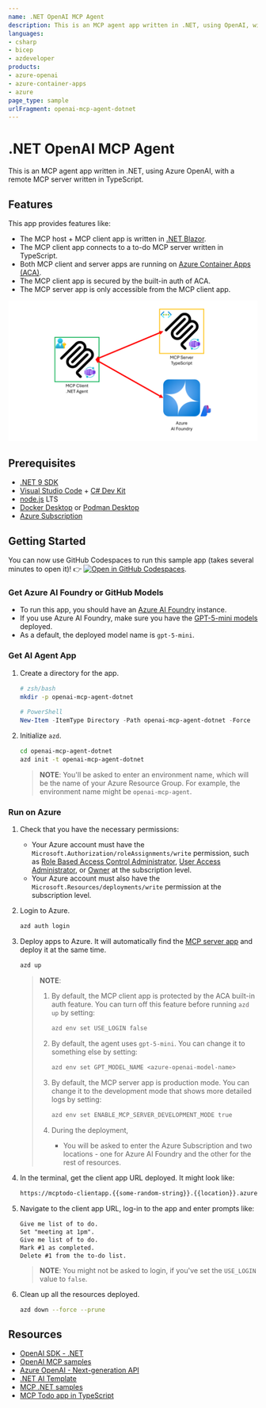 ```yaml
--- 
name: .NET OpenAI MCP Agent
description: This is an MCP agent app written in .NET, using OpenAI, with a remote MCP server written in TypeScript.
languages:
- csharp
- bicep
- azdeveloper
products:
- azure-openai
- azure-container-apps
- azure
page_type: sample
urlFragment: openai-mcp-agent-dotnet
--- 
```


# .NET OpenAI MCP Agent

This is an MCP agent app written in .NET, using Azure OpenAI, with a remote MCP server written in TypeScript.

## Features

This app provides features like:

- The MCP host + MCP client app is written in [.NET Blazor](https://aka.ms/blazor).
- The MCP client app connects to a to-do MCP server written in TypeScript.
- Both MCP client and server apps are running on [Azure Container Apps (ACA)](https://learn.microsoft.com/azure/container-apps/overview).
- The MCP client app is secured by the built-in auth of ACA.
- The MCP server app is only accessible from the MCP client app.

![Overall architecture diagram](./images/overall-architecture-diagram.png)

## Prerequisites

- [.NET 9 SDK](https://dotnet.microsoft.com/download/dotnet/9.0)
- [Visual Studio Code](https://code.visualstudio.com/Download) + [C# Dev Kit](https://marketplace.visualstudio.com/items?itemName=ms-dotnettools.csdevkit)
- [node.js](https://nodejs.org/en/download) LTS
- [Docker Desktop](https://docs.docker.com/get-started/get-docker/) or [Podman Desktop](https://podman-desktop.io/downloads)
- [Azure Subscription](https://azure.microsoft.com/free)

## Getting Started

You can now use GitHub Codespaces to run this sample app (takes several minutes to open it)! 👉 [![Open in GitHub Codespaces](https://github.com/codespaces/badge.svg)](https://codespaces.new/Azure-Samples/openai-mcp-agent-dotnet).

### Get Azure AI Foundry or GitHub Models

- To run this app, you should have an [Azure AI Foundry](https://learn.microsoft.com/azure/ai-foundry/what-is-azure-ai-foundry) instance.
- If you use Azure AI Foundry, make sure you have the [GPT-5-mini models](https://learn.microsoft.com/azure/ai-foundry/how-to/deploy-models-openai) deployed.
- As a default, the deployed model name is `gpt-5-mini`.

### Get AI Agent App

1. Create a directory for the app.

    ```bash
    # zsh/bash
    mkdir -p openai-mcp-agent-dotnet
    ```

    ```powershell
    # PowerShell
    New-Item -ItemType Directory -Path openai-mcp-agent-dotnet -Force
    ```

1. Initialize `azd`.

    ```bash
    cd openai-mcp-agent-dotnet
    azd init -t openai-mcp-agent-dotnet
    ```

   > **NOTE**: You'll be asked to enter an environment name, which will be the name of your Azure Resource Group. For example, the environment name might be `openai-mcp-agent`.

### Run on Azure

1. Check that you have the necessary permissions:
   - Your Azure account must have the `Microsoft.Authorization/roleAssignments/write` permission, such as [Role Based Access Control Administrator](https://learn.microsoft.com/azure/role-based-access-control/built-in-roles/privileged#role-based-access-control-administrator), [User Access Administrator](https://learn.microsoft.com/azure/role-based-access-control/built-in-roles/privileged#user-access-administrator), or [Owner](https://learn.microsoft.com/azure/role-based-access-control/built-in-roles/privileged#owner) at the subscription level.
   - Your Azure account must also have the `Microsoft.Resources/deployments/write` permission at the subscription level.

1. Login to Azure.

    ```bash
    azd auth login
    ```

1. Deploy apps to Azure. It will automatically find the [MCP server app](https://github.com/Azure-Samples/mcp-container-ts) and deploy it at the same time.

    ```bash
    azd up
    ```

   > **NOTE**:
   >
   > 1. By default, the MCP client app is protected by the ACA built-in auth feature. You can turn off this feature before running `azd up` by setting:
   >
   >    ```bash
   >    azd env set USE_LOGIN false
   >    ```
   >
   > 1. By default, the agent uses `gpt-5-mini`. You can change it to something else by setting:
   >
   >    ```bash
   >    azd env set GPT_MODEL_NAME <azure-openai-model-name>
   >    ```
   >
   > 1. By default, the MCP server app is production mode. You can change it to the development mode that shows more detailed logs by setting:
   >
   >    ```bash
   >    azd env set ENABLE_MCP_SERVER_DEVELOPMENT_MODE true
   >    ```
   >
   > 1. During the deployment,
   >    - You will be asked to enter the Azure Subscription and two locations - one for Azure AI Foundry and the other for the rest of resources.

1. In the terminal, get the client app URL deployed. It might look like:

    ```bash
    https://mcptodo-clientapp.{{some-random-string}}.{{location}}.azurecontainerapps.io/
    ```

1. Navigate to the client app URL, log-in to the app and enter prompts like:

    ```text
    Give me list of to do.
    Set "meeting at 1pm".
    Give me list of to do.
    Mark #1 as completed.
    Delete #1 from the to-do list.
    ```

   > **NOTE**: You might not be asked to login, if you've set the `USE_LOGIN` value to `false`.

1. Clean up all the resources deployed.

    ```bash
    azd down --force --prune
    ```

## Resources

- [OpenAI SDK - .NET](https://github.com/openai/openai-dotnet)
- [OpenAI MCP samples](https://platform.openai.com/docs/guides/tools-connectors-mcp)
- [Azure OpenAI - Next-generation API](https://learn.microsoft.com/azure/ai-foundry/openai/api-version-lifecycle#next-generation-api)
- [.NET AI Template](https://devblogs.microsoft.com/dotnet/announcing-dotnet-ai-template-preview2/)
- [MCP .NET samples](https://github.com/microsoft/mcp-dotnet-samples)
- [MCP Todo app in TypeScript](https://github.com/Azure-Samples/mcp-container-ts)
